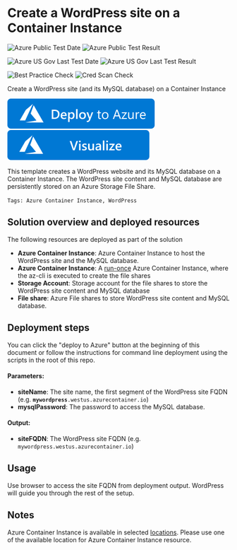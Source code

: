 # Create a WordPress site on a Container Instance

![Azure Public Test Date](https://azurequickstartsservice.blob.core.windows.net/badges/201-aci-wordpress/PublicLastTestDate.svg)
![Azure Public Test Result](https://azurequickstartsservice.blob.core.windows.net/badges/201-aci-wordpress/PublicDeployment.svg)

![Azure US Gov Last Test Date](https://azurequickstartsservice.blob.core.windows.net/badges/201-aci-wordpress/FairfaxLastTestDate.svg)
![Azure US Gov Last Test Result](https://azurequickstartsservice.blob.core.windows.net/badges/201-aci-wordpress/FairfaxDeployment.svg)

![Best Practice Check](https://azurequickstartsservice.blob.core.windows.net/badges/201-aci-wordpress/BestPracticeResult.svg)
![Cred Scan Check](https://azurequickstartsservice.blob.core.windows.net/badges/201-aci-wordpress/CredScanResult.svg)

Create a WordPress site (and its MySQL database) on a Container Instance

[![Deploy To Azure](https://raw.githubusercontent.com/Azure/azure-quickstart-templates/master/1-CONTRIBUTION-GUIDE/images/deploytoazure.svg?sanitize=true)]("https://portal.azure.com/#create/Microsoft.Template/uri/https%3A%2F%2Fraw.githubusercontent.com%2FAzure%2Fazure-quickstart-templates%2Fmaster%2F201-aci-wordpress%2Fazuredeploy.json")  [![Visualize](https://raw.githubusercontent.com/Azure/azure-quickstart-templates/master/1-CONTRIBUTION-GUIDE/images/visualizebutton.svg?sanitize=true)]("http://armviz.io/#/?load=https%3A%2F%2Fraw.githubusercontent.com%2FAzure%2Fazure-quickstart-templates%2Fmaster%2F201-aci-wordpress%2Fazuredeploy.json")

This template creates a WordPress website and its MySQL database on a Container Instance. The WordPress site content and MySQL database are persistently stored on an Azure Storage File Share.

`Tags: Azure Container Instance, WordPress`

## Solution overview and deployed resources

The following resources are deployed as part of the solution

+ **Azure Container Instance**: Azure Container Instance to host the WordPress site and the MySQL database.
+ **Azure Container Instance**: A [run-once](https://docs.microsoft.com/en-us/azure/container-instances/container-instances-restart-policy#container-restart-policy) Azure Container Instance, where the az-cli is executed to create the file shares
+ **Storage Account**: Storage account for the file shares to store the WordPress site content and MySQL database
+ **File share**: Azure File shares to store WordPress site content and MySQL database.

## Deployment steps

You can click the "deploy to Azure" button at the beginning of this document or follow the instructions for command line deployment using the scripts in the root of this repo. 

#### Parameters:
+ **siteName**: The site name, the first segment of the WordPress site FQDN (e.g.  **`mywordpress`**`.westus.azurecontainer.io`)
+ **mysqlPassword**: The password to access the MySQL database.

#### Output:
+ **siteFQDN**: The WordPress site FQDN (e.g.  `mywordpress.westus.azurecontainer.io`)

## Usage

Use browser to access the site FQDN from deployment output. WordPress will guide you through the rest of the setup.

## Notes
Azure Container Instance is available in selected [locations](https://docs.microsoft.com/en-us/azure/container-instances/container-instances-quotas#region-availability). Please use one of the available location for Azure Container Instance resource.


